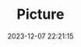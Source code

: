 ---
weight: 1
images:
- /images/edited/81.jpeg
title: Picture
date: 2023-12-07 22:21:15
tags: [luminarneo,work,ILCE-7M3,70.0]
---